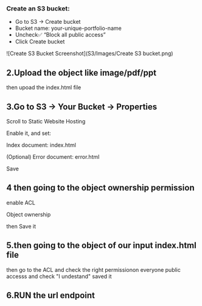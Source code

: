 ### Create an S3 bucket:
+ Go to S3 → Create bucket
+ Bucket name: your-unique-portfolio-name
+ Uncheck✅ “Block all public access”
+ Click Create bucket


![Create S3 Bucket Screenshot](S3/Images/Create S3 bucket.png)

## 2.Upload the  object like image/pdf/ppt
then upoad the index.html file

## 3.Go to S3 → Your Bucket → Properties

Scroll to Static Website Hosting

Enable it, and set:

Index document: index.html

(Optional) Error document: error.html

Save

## 4 then going to the object ownership permission

enable ACL

Object ownership

then Save it

## 5.then going to the object of our input index.html file 
then go to the ACL and check the right permissionon everyone public accesss
and check "I undestand"
saved it

## 6.RUN the url endpoint
